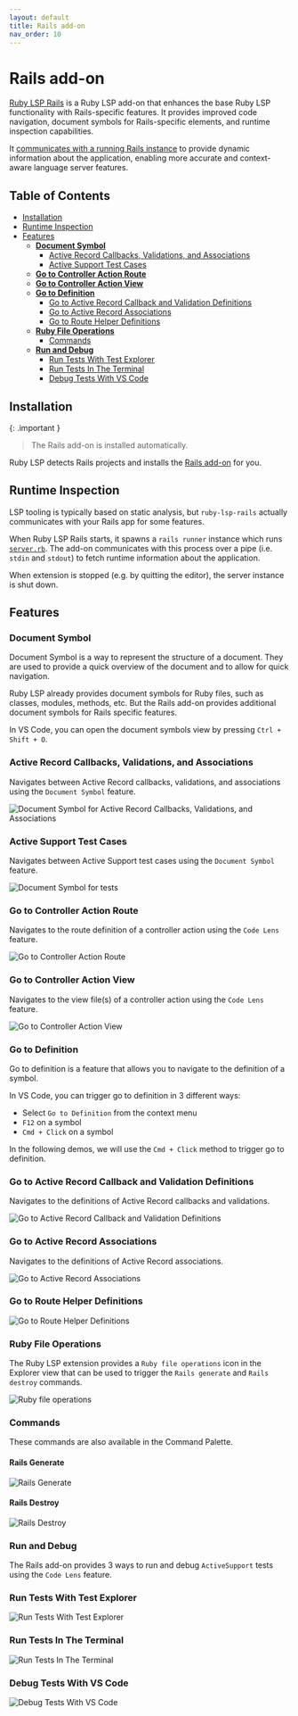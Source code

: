 ```yaml
---
layout: default
title: Rails add-on
nav_order: 10
---
```


# Rails add-on

[Ruby LSP Rails](https://github.com/Shopify/ruby-lsp-rails) is a Ruby LSP add-on that enhances the base Ruby LSP functionality
with Rails-specific features. It provides improved code navigation, document symbols for Rails-specific elements,
and runtime inspection capabilities.

It [communicates with a running Rails instance](#runtime-inspection) to provide dynamic information about the application,
enabling more accurate and context-aware language server features.

## Table of Contents

- [Installation](#installation)
- [Runtime Inspection](#runtime-inspection)
- [Features](#features)
    - [**Document Symbol**](#document-symbol)
        - [Active Record Callbacks, Validations, and Associations](#active-record-callbacks-validations-and-associations)
        - [Active Support Test Cases](#active-support-test-cases)
    - [**Go to Controller Action Route**](#go-to-controller-action-route)
    - [**Go to Controller Action View**](#go-to-controller-action-view)
    - [**Go to Definition**](#go-to-definition)
        - [Go to Active Record Callback and Validation Definitions](#go-to-active-record-callback-and-validation-definitions)
        - [Go to Active Record Associations](#go-to-active-record-associations)
        - [Go to Route Helper Definitions](#go-to-route-helper-definitions)
    - [**Ruby File Operations**](#ruby-file-operations)
        - [Commands](#commands)
    - [**Run and Debug**](#run-and-debug)
        - [Run Tests With Test Explorer](#run-tests-with-test-explorer)
        - [Run Tests In The Terminal](#run-tests-in-the-terminal)
        - [Debug Tests With VS Code](#debug-tests-with-vs-code)

## Installation

{: .important }
> The Rails add-on is installed automatically.

Ruby LSP detects Rails projects and installs the [Rails add-on](https://github.com/Shopify/ruby-lsp-rails) for you.

## Runtime Inspection

LSP tooling is typically based on static analysis, but `ruby-lsp-rails` actually communicates with your Rails app for
some features.

When Ruby LSP Rails starts, it spawns a `rails runner` instance which runs
[`server.rb`](https://github.com/Shopify/ruby-lsp-rails/blob/main/lib/ruby_lsp/ruby_lsp_rails/server.rb).
The add-on communicates with this process over a pipe (i.e. `stdin` and `stdout`) to fetch runtime information about the application.

When extension is stopped (e.g. by quitting the editor), the server instance is shut down.

## Features

### **Document Symbol**

Document Symbol is a way to represent the structure of a document. They are used to provide a quick overview of the
document and to allow for quick navigation.

Ruby LSP already provides document symbols for Ruby files, such as classes, modules, methods, etc. But the Rails add-on
provides additional document symbols for Rails specific features.

In VS Code, you can open the document symbols view by pressing `Ctrl + Shift + O`.

### Active Record Callbacks, Validations, and Associations

Navigates between Active Record callbacks, validations, and associations using the `Document Symbol` feature.

![Document Symbol for Active Record Callbacks, Validations, and Associations](images/ruby-lsp-rails-document-symbol-ar-model.gif)

### Active Support Test Cases

Navigates between Active Support test cases using the `Document Symbol` feature.

![Document Symbol for tests](images/ruby-lsp-rails-test-document-symbol.gif)

### **Go to Controller Action Route**

Navigates to the route definition of a controller action using the `Code Lens` feature.

![Go to Controller Action Route](images/ruby-lsp-rails-controller-action-to-route.gif)

### **Go to Controller Action View**

Navigates to the view file(s) of a controller action using the `Code Lens` feature.

![Go to Controller Action View](images/ruby-lsp-rails-controller-action-to-view.gif)

### **Go to Definition**

Go to definition is a feature that allows you to navigate to the definition of a symbol.

In VS Code, you can trigger go to definition in 3 different ways:

- Select `Go to Definition` from the context menu
- `F12` on a symbol
- `Cmd + Click` on a symbol

In the following demos, we will use the `Cmd + Click` method to trigger go to definition.

### Go to Active Record Callback and Validation Definitions

Navigates to the definitions of Active Record callbacks and validations.

![Go to Active Record Callback and Validation Definitions](images/ruby-lsp-rails-go-to-ar-dsl-definitions.gif)

### Go to Active Record Associations

Navigates to the definitions of Active Record associations.

![Go to Active Record Associations](images/ruby-lsp-rails-go-to-ar-associations.gif)

### Go to Route Helper Definitions

![Go to Route Helper Definitions](images/ruby-lsp-rails-go-to-route-definitions.gif)

### **Ruby File Operations**

The Ruby LSP extension provides a `Ruby file operations` icon in the Explorer view that can be used to trigger
the `Rails generate` and `Rails destroy` commands.

![Ruby file operations](images/ruby-lsp-rails-file-operations-icon.gif)

### Commands

These commands are also available in the Command Palette.

#### Rails Generate

![Rails Generate](images/ruby-lsp-rails-generate-command.gif)

#### Rails Destroy

![Rails Destroy](images/ruby-lsp-rails-destroy-command.gif)

### **Run and Debug**

The Rails add-on provides 3 ways to run and debug `ActiveSupport` tests using the `Code Lens` feature.

### Run Tests With Test Explorer

![Run Tests With Test Explorer](images/ruby-lsp-rails-run.gif)

### Run Tests In The Terminal

![Run Tests In The Terminal](images/ruby-lsp-rails-run-in-terminal.gif)

### Debug Tests With VS Code

![Debug Tests With VS Code](images/ruby-lsp-rails-debug.gif)
